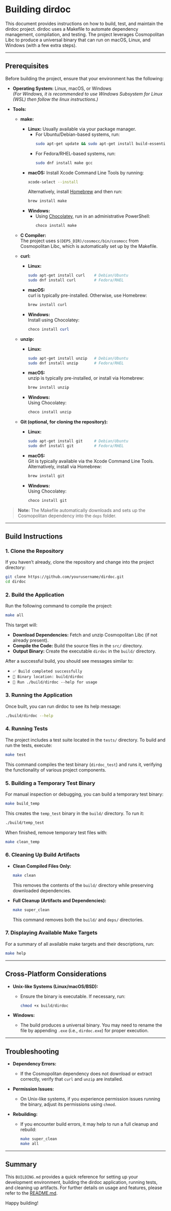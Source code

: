 # Building dirdoc

This document provides instructions on how to build, test, and maintain the dirdoc project. dirdoc uses a Makefile to automate dependency management, compilation, and testing. The project leverages Cosmopolitan Libc to produce a universal binary that can run on macOS, Linux, and Windows (with a few extra steps).

---

## Prerequisites

Before building the project, ensure that your environment has the following:

- **Operating System:** Linux, macOS, or Windows  
  *(For Windows, it is recommended to use Windows Subsystem for Linux (WSL) then follow the linux instructions.)*

- **Tools:**
  - **make:**  
    - **Linux:** Usually available via your package manager.  
      - For Ubuntu/Debian-based systems, run:  
        ```bash
        sudo apt-get update && sudo apt-get install build-essential make
        ```  
      - For Fedora/RHEL-based systems, run:  
        ```bash
        sudo dnf install make gcc
        ```
    - **macOS:** Install Xcode Command Line Tools by running:  
      ```bash
      xcode-select --install
      ```  
      Alternatively, install [Homebrew](https://brew.sh/) and then run:  
      ```bash
      brew install make
      ```
    - **Windows:**  
      - Using [Chocolatey](https://chocolatey.org/), run in an administrative PowerShell:  
        ```powershell
        choco install make
        ```

  - **C Compiler:**  
    The project uses `$(DEPS_DIR)/cosmocc/bin/cosmocc` from Cosmopolitan Libc, which is automatically set up by the Makefile.

  - **curl:**  
    - **Linux:**  
      ```bash
      sudo apt-get install curl    # Debian/Ubuntu
      sudo dnf install curl        # Fedora/RHEL
      ```
    - **macOS:**  
      curl is typically pre-installed. Otherwise, use Homebrew:  
      ```bash
      brew install curl
      ```
    - **Windows:**  
      Install using Chocolatey:  
      ```powershell
      choco install curl
      ```

  - **unzip:**  
    - **Linux:**  
      ```bash
      sudo apt-get install unzip   # Debian/Ubuntu
      sudo dnf install unzip       # Fedora/RHEL
      ```
    - **macOS:**  
      unzip is typically pre-installed, or install via Homebrew:  
      ```bash
      brew install unzip
      ```
    - **Windows:**  
      Using Chocolatey:  
      ```powershell
      choco install unzip
      ```

  - **Git (optional, for cloning the repository):**  
    - **Linux:**  
      ```bash
      sudo apt-get install git     # Debian/Ubuntu
      sudo dnf install git         # Fedora/RHEL
      ```
    - **macOS:**  
      Git is typically available via the Xcode Command Line Tools. Alternatively, install via Homebrew:  
      ```bash
      brew install git
      ```
    - **Windows:**  
      Using Chocolatey:  
      ```powershell
      choco install git
      ```

> **Note:** The Makefile automatically downloads and sets up the Cosmopolitan dependency into the `deps` folder.

---

## Build Instructions

### 1. Clone the Repository

If you haven’t already, clone the repository and change into the project directory:

```bash
git clone https://github.com/yourusername/dirdoc.git
cd dirdoc
```

### 2. Build the Application

Run the following command to compile the project:

```bash
make all
```

This target will:
- **Download Dependencies:** Fetch and unzip Cosmopolitan Libc (if not already present).
- **Compile the Code:** Build the source files in the `src/` directory.
- **Output Binary:** Create the executable `dirdoc` in the `build/` directory.

After a successful build, you should see messages similar to:

- `✅ Build completed successfully`
- `📍 Binary location: build/dirdoc`
- `🚀 Run ./build/dirdoc --help for usage`

### 3. Running the Application

Once built, you can run dirdoc to see its help message:

```bash
./build/dirdoc --help
```

### 4. Running Tests

The project includes a test suite located in the `tests/` directory. To build and run the tests, execute:

```bash
make test
```

This command compiles the test binary (`dirdoc_test`) and runs it, verifying the functionality of various project components.

### 5. Building a Temporary Test Binary

For manual inspection or debugging, you can build a temporary test binary:

```bash
make build_temp
```

This creates the `temp_test` binary in the `build/` directory. To run it:

```bash
./build/temp_test
```

When finished, remove temporary test files with:

```bash
make clean_temp
```

### 6. Cleaning Up Build Artifacts

- **Clean Compiled Files Only:**

  ```bash
  make clean
  ```

  This removes the contents of the `build/` directory while preserving downloaded dependencies.

- **Full Cleanup (Artifacts and Dependencies):**

  ```bash
  make super_clean
  ```

  This command removes both the `build/` and `deps/` directories.

### 7. Displaying Available Make Targets

For a summary of all available make targets and their descriptions, run:

```bash
make help
```

---

## Cross-Platform Considerations

- **Unix-like Systems (Linux/macOS/BSD):**
  - Ensure the binary is executable. If necessary, run:
  
    ```bash
    chmod +x build/dirdoc
    ```

- **Windows:**
  - The build produces a universal binary. You may need to rename the file by appending `.exe` (i.e., `dirdoc.exe`) for proper execution.

---

## Troubleshooting

- **Dependency Errors:**
  - If the Cosmopolitan dependency does not download or extract correctly, verify that `curl` and `unzip` are installed.
  
- **Permission Issues:**
  - On Unix-like systems, if you experience permission issues running the binary, adjust its permissions using `chmod`.

- **Rebuilding:**
  - If you encounter build errors, it may help to run a full cleanup and rebuild:
  
    ```bash
    make super_clean
    make all
    ```

---

## Summary

This `BUILDING.md` provides a quick reference for setting up your development environment, building the dirdoc application, running tests, and cleaning up artifacts. For further details on usage and features, please refer to the [README.md](README.md).

Happy building!